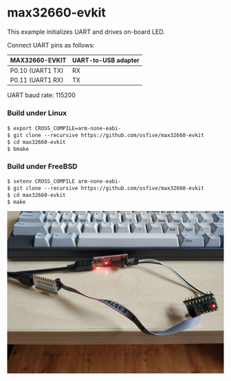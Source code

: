 # max32660-evkit

This example initializes UART and drives on-board LED.

Connect UART pins as follows:

| MAX32660-EVKIT    | UART-to-USB adapter  |
| ----------------- | -------------------- |
| P0.10 (UART1 TX)  | RX                   |
| P0.11 (UART1 RX)  | TX                   |

UART baud rate: 115200

### Build under Linux

    $ export CROSS_COMPILE=arm-none-eabi-
    $ git clone --recursive https://github.com/osfive/max32660-evkit
    $ cd max32660-evkit
    $ bmake

### Build under FreeBSD

    $ setenv CROSS_COMPILE arm-none-eabi-
    $ git clone --recursive https://github.com/osfive/max32660-evkit
    $ cd max32660-evkit
    $ make

![alt text](https://raw.githubusercontent.com/osfive/max32660-evkit/master/images/max32660-evkit.jpg)
